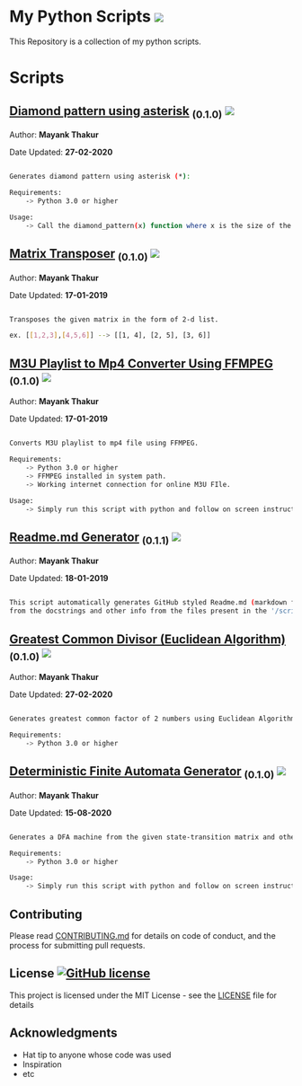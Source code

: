 # My Python Scripts ![](https://img.shields.io/github/repo-size/irotect/My-Python-Scripts.svg)

This Repository is a collection of my python scripts.


# Scripts


## <a href='scripts/diamond_star_pattern.py'>Diamond pattern using asterisk</a> <sub>(0.1.0)</sub> ![](https://img.shields.io/github/size/irotect/My-Python-Scripts/scripts/diamond_star_pattern.py.svg)

Author: **Mayank Thakur**

Date Updated: **27-02-2020**

```Bash

Generates diamond pattern using asterisk (*):

Requirements:
    -> Python 3.0 or higher

Usage:
    -> Call the diamond_pattern(x) function where x is the size of the diamond.

```
 
## <a href='scripts/matrix_transpose.py'>Matrix Transposer</a> <sub>(0.1.0)</sub> ![](https://img.shields.io/github/size/irotect/My-Python-Scripts/scripts/matrix_transpose.py.svg)

Author: **Mayank Thakur**

Date Updated: **17-01-2019**

```Bash

Transposes the given matrix in the form of 2-d list.

ex. [[1,2,3],[4,5,6]] --> [[1, 4], [2, 5], [3, 6]]

```
 
## <a href='scripts/m3u_to_mp4_converter.py'>M3U Playlist to Mp4 Converter Using FFMPEG</a> <sub>(0.1.0)</sub> ![](https://img.shields.io/github/size/irotect/My-Python-Scripts/scripts/m3u_to_mp4_converter.py.svg)

Author: **Mayank Thakur**

Date Updated: **17-01-2019**

```Bash

Converts M3U playlist to mp4 file using FFMPEG.

Requirements:
    -> Python 3.0 or higher
    -> FFMPEG installed in system path.
    -> Working internet connection for online M3U FIle.

Usage:
    -> Simply run this script with python and follow on screen instructions.

```
 
## <a href='scripts/readme_generator.py'>Readme.md Generator</a> <sub>(0.1.1)</sub> ![](https://img.shields.io/github/size/irotect/My-Python-Scripts/scripts/readme_generator.py.svg)

Author: **Mayank Thakur**

Date Updated: **18-01-2019**

```Bash

This script automatically generates GitHub styled Readme.md (markdown file)
from the docstrings and other info from the files present in the '/scripts'.

```
 
## <a href='scripts/GCD.py'>Greatest Common Divisor (Euclidean Algorithm)</a> <sub>(0.1.0)</sub> ![](https://img.shields.io/github/size/irotect/My-Python-Scripts/scripts/GCD.py.svg)

Author: **Mayank Thakur**

Date Updated: **27-02-2020**

```Bash

Generates greatest common factor of 2 numbers using Euclidean Algorithm.

Requirements:
    -> Python 3.0 or higher


```
 
## <a href='scripts/Deterministic_Finite_Automata/Generalized_DFA.py'>Deterministic Finite Automata Generator</a> <sub>(0.1.0)</sub> ![](https://img.shields.io/github/size/irotect/My-Python-Scripts/scripts/Deterministic_Finite_Automata/Generalized_DFA.py.svg)

Author: **Mayank Thakur**

Date Updated: **15-08-2020**

```Bash

Generates a DFA machine from the given state-transition matrix and other info

Requirements:
    -> Python 3.0 or higher

Usage:
    -> Simply run this script with python and follow on screen instructions.

```


## Contributing

Please read [CONTRIBUTING.md](CONTRIBUTING.md) for details on code of conduct, and the process for submitting pull requests.

## License [![GitHub license](https://img.shields.io/github/license/irotect/My-Python-scripts.svg?style=plastic)](https://github.com/irotect/My-Python-Scripts/blob/master/LICENSE)

This project is licensed under the MIT License - see the [LICENSE](LICENSE) file for details

## Acknowledgments

* Hat tip to anyone whose code was used
* Inspiration
* etc
